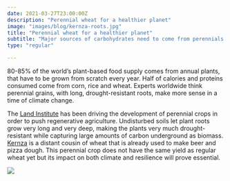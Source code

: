 ```yaml
---
date: 2021-03-27T23:00:00Z
description: "Perennial wheat for a healthier planet"
image: "images/blog/kernza-roots.jpg"
title: "Perennial wheat for a healthier planet"
subtitle: "Major sources of carbohydrates need to come from perennials."
type: "regular"

---
```

80-85% of the world’s plant-based food supply comes from annual plants, that have to be grown from scratch every year. Half of calories and proteins consumed come from corn, rice and wheat. Experts worldwide think perennial grains, with long, drought-resistant roots, make more sense in a time of climate change.

The [Land Institute](https://landinstitute.org "Land Institute") has been driving the development of perennial crops in order to push regenerative agriculture. Undisturbed soils let plant roots grow very long and very deep, making the plants very much drought-resistant while capturing large amounts of carbon underground as biomass.   
[Kernza](https://landinstitute.org/our-work/perennial-crops/kernza/ "Kernza") is a distant cousin of wheat that is already used to make beer and pizza dough. This perennial crop does not have the same yield as regular wheat yet but its impact on both climate and resilience will prove essential.

![](/images/kernza.jpg)

